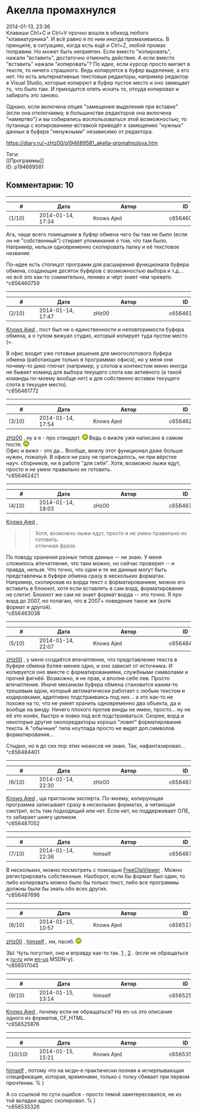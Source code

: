 Акелла промахнулся
==================

  
2014-01-13, 23:36  
 Клавиши Ctrl+C и Ctrl+V прочно вошли в обиход любого "клавиатурника". И всё равно я по ним иногда промахиваюсь. В принципе, в ситуациях, когда есть ещё и Ctrl+Z, любой промах поправим. Но может быть неприятен. Если вместо "копировать", нажали "вставить", достаточно отменить действие. А если вместо "вставить" нажали "копировать"? По идее, если курсор просто мигает в тексте, то ничего страшного. Ведь копируется в буфер выделение, а его нет. Но есть альтернативные текстовые редакторы, например редактор в Visual Studio, которые копируют в буфер пустое место и оно замещает то, что было там. И приходится опять искать то, откуда копировал и забирать это заново.   
   
 Однако, если включена опция "замещение выделения при вставке" (если она отключаема; в большинстве редакторов она включена "намертво") и вы собирались воспользоваться этой возможностью, то путаница с копированием-вставкой приведёт к замещению "нужных" данных в буфере "ненужными" независимо от редактора.   
  
<https://diary.ru/~zHz00/p194689581_akella-promahnulsya.htm>  
  
Теги:  
[[Программы]]  
ID: p194689581  


Комментарии: 10
---------------

  


---



|         #         |              Дата              |                     Автор                     |           ID           |
| --- | --- | --- | --- |
| (1/10) | 2014-01-14, 17:34 | Knows Ajed | c656460759 |

  
 Ага, чаще всего помещение в буфер обмена чего бы там ни было (если он не "собственный") стирает упоминания о том, что там было. Например, нельзя одновременно скопировать папку и её текстовое название.   
   
 По-идее есть стопицот программ для расширения функционала буфера обмена, создающие десяток буферов с возможностью выбора и т.д.... но всё это как-то сомнительно, лениво и чёрт знает чем чревато.   
 ^c656460759

---



|         #         |              Дата              |                     Автор                     |           ID           |
| --- | --- | --- | --- |
| (2/10) | 2014-01-14, 17:47 | zHz00 | c656461772 |

  
  [Knows Ajed](http://Who-Knows-Ajed.diary.ru "Who Knows Ajed?")  , пост был не о единственности и неповторимости буфера обмена, а о тупом вижуал студио, который копирует туда пустое место (=.   
   
 В офис входит уже готовые решения для многослотового буфера обмена (работающие только в программах офиса), но у меня они почему-то дико глючат (например, у слотов в контекстом меню иногда не бывает команд для выбора текущего слота как активного (а такой команды по-моему вообще нет) и для собственно вставки текущего слота в текущее место).   
 ^c656461772

---



|         #         |              Дата              |                     Автор                     |           ID           |
| --- | --- | --- | --- |
| (3/10) | 2014-01-14, 17:54 | Knows Ajed | c656462421 |

  
  [zHz00](https://zHz00.diary.ru "Untitled")  , ну а я - про стандарт. ![:)](pics/3.gif) Ведь о вижле уже написано в самом посте. ![:)](pics/3.gif)   
 Офис и вижл - это да... Вообще, вижлу этот функционал даже больше нужен, пожалуй. В офисе ни разу не пригождалось, ни при вёрстке науч. сборников, ни в работе "для себя". Хотя, возможно лыжи едут, просто я не умею правильно их готовить.   
 ^c656462421

---



|         #         |              Дата              |                     Автор                     |           ID           |
| --- | --- | --- | --- |
| (4/10) | 2014-01-14, 18:03 | zHz00 | c656463038 |

  
  [Knows Ajed](http://Who-Knows-Ajed.diary.ru "Who Knows Ajed?")  ,   
 >>Хотя, возможно лыжи едут, просто я не умею правильно их готовить.   
 отличная фраза.   
   
 По поводу хранения разных типов данных -- не знаю. У меня сложилось впечатление, что таки можно, но сейчас проверил -- и правда, нельзя. Что точно, что одни и те же данные могут быть представлены в буфере обмена сразу в нескольких форматах. Например, скопировав из ворда текст с форматированием, можно его вставить в блокнот, хотя если вставлять в сам ворд, форматирование не слетит. Блокнот же сам не знает формат ворда -- это точно. Я про ворд до 2007, но полагаю, что в 2007+ поведение такое же (хотя формат и другой).   
 ^c656463038

---



|         #         |              Дата              |                     Автор                     |           ID           |
| --- | --- | --- | --- |
| (5/10) | 2014-01-14, 22:07 | Knows Ajed | c656484401 |

  
  [zHz00](https://zHz00.diary.ru "Untitled")  , у меня создаётся впечатление, что представление текста в буфере обмена более-менее одно, и оно зависит от источника. И копируется оно вместе с форматированиями, службными символами и прочей фигнёй. Возможно, я не прав, и вполне себе лев. Просто впечатление. Иначе механизм буфера обмена становится каким-то трешевым адом, который автоматически работает с любым текстом и кодировками, адаптивно подстраиваясь под них... а это как-то не похоже на то, что не умеет хранить одновременно два объекта, да и вообще на винду. Ничего плохого против винды не имею, просто... ну не её это конёк, быстро и ловко под всё подстраиваться. Скорее, ворд и некоторые другие околоредакторы хорошо "ловят" форматирование текста. А "обычные" типа ноутпада просто не видят доп.символов форматирования...   
   
 Стыдно, но я до сих пор этих нюансов не знаю. Так, нафантазировал...   
 ^c656484401

---



|         #         |              Дата              |                     Автор                     |           ID           |
| --- | --- | --- | --- |
| (6/10) | 2014-01-14, 22:30 | zHz00 | c656487052 |

  
  [Knows Ajed](http://Who-Knows-Ajed.diary.ru "Who Knows Ajed?")  , ща пригласим эксперта. По-моему, копирующая программа записывает сразу в нескольких форматах, а читающая смотрит, есть там подходящий или нет. Если нет, но поддерживает ОЛЕ, то забирает шнягу целиком.   
 ^c656487052

---



|         #         |              Дата              |                     Автор                     |           ID           |
| --- | --- | --- | --- |
| (7/10) | 2014-01-14, 22:36 | himself | c656487696 |

  
 В нескольких, можно посмотреть с помощью  [FreeClipViewer](http://freeclipboardviewer.com/)  . Можно регистрировать собственные. Наоборот, если бы формат был один, то либо копировать можно было бы только текст, либо все программы должны были бы знать обо всех других.   
 ^c656487696

---



|         #         |              Дата              |                     Автор                     |           ID           |
| --- | --- | --- | --- |
| (8/10) | 2014-01-15, 10:57 | Knows Ajed | c656517045 |

  
  [zHz00](https://zHz00.diary.ru "Untitled")  ,  [himself](http://himself.diary.ru "void")  , хм, пасиб. ![:)](pics/3.gif)   
   
 ЗЫ: Чуть погуглил, оно и вправду как-то так.  [1](http://www.cyberguru.ru/win32/win32-clipboard-page2.html)  ,  [2](http://www.cyberguru.ru/win32/win32-clipboard-page3.html)  . (если не обращаться к  [ru-ru](http://msdn.microsoft.com/ru-ru/library/system.windows.forms.clipboard(v=VS.90).aspx)  или  [en-us](http://msdn.microsoft.com/en-us/library/aa767917(v=vs.85).aspx)  MSDN-у).   
 ^c656517045

---



|         #         |              Дата              |                     Автор                     |           ID           |
| --- | --- | --- | --- |
| (9/10) | 2014-01-15, 13:14 | himself | c656525876 |

  
  [Knows Ajed](http://Who-Knows-Ajed.diary.ru "Who Knows Ajed?")  , почему если не обращаться? На en-us это описание одного из форматов, CF\_HTML.   
 ^c656525876

---



|         #         |              Дата              |                     Автор                     |           ID           |
| --- | --- | --- | --- |
| (10/10) | 2014-01-15, 15:21 | Knows Ajed | c656535326 |

  
  [himself](http://himself.diary.ru "void")  , потому что на мсдн-е практически полная и исчерпывающая спецификация, которая, временами, только с толку сбивает при первом прочтении. % )   
   
 А со ссылкой по сути ошибся - просто темой заинтересовался, не из той вкладки адрес скопировал. % )   
 ^c656535326